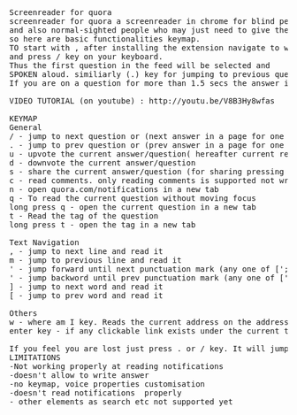 <pre>
Screenreader for quora
screenreader for quora a screenreader in chrome for blind people 
and also normal-sighted people who may just need to give their eyes a break
so here are basic functionalities keymap. 
TO start with , after installing the extension navigate to www.quora.com
and press / key on your keyboard.
Thus the first question in the feed will be selected and
SPOKEN aloud. similiarly (.) key for jumping to previous question. 
If you are on a question for more than 1.5 secs the answer is automatically expanded

VIDEO TUTORIAL (on youtube) : http://youtu.be/V8B3Hy8wfas

KEYMAP 
General
/ - jump to next question or (next answer in a page for one question only ex www.quora.com/what-are-the-etc )
. - jump to prev question or (prev answer in a page for one question only)
u - upvote the current answer/question( hereafter current refers to the questions/answer where the beginning of text selection lies)
d - downvote the current answer/question
s - share the current answer/question (for sharing pressing s will share the answer without any more confirmation)
c - read comments. only reading comments is supported not writing. feautures like upvote downvote etc won't work properly while on comments
n - open quora.com/notifications in a new tab
q - To read the current question without moving focus
long press q - open the current question in a new tab
t - Read the tag of the question 
long press t - open the tag in a new tab

Text Navigation
, - jump to next line and read it
m - jump to previous line and read it
' - jump forward until next punctuation mark (any one of [';',':','.','(',')',',','\n','?'] ) and read it 
' - jump backword until prev punctuation mark (any one of [';',':','.','(',')',',','\n','?'] ) and read it 
] - jump to next word and read it
[ - jump to prev word and read it

Others
w - where am I key. Reads the current address on the address bar
enter key - if any clickable link exists under the current text selection , it triggers click. Not fully supported

If you feel you are lost just press . or / key. It will jump to next question
LIMITATIONS
-Not working properly at reading notifications
-doesn't allow to write answer
-no keymap, voice properties customisation
-doesn't read notifications  properly
- other elements as search etc not supported yet
</pre>
